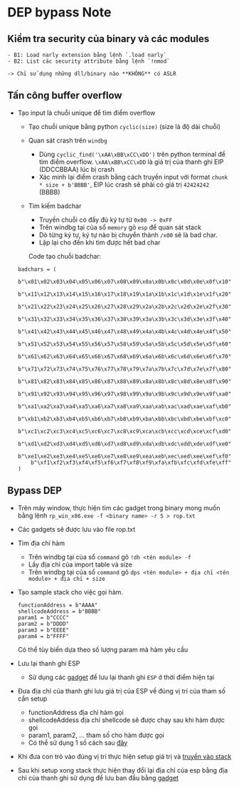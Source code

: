 # DEP bypass Note

## Kiểm tra security của binary và các modules 
    - B1: Load narly extension bằng lệnh `.load narly`
    - B2: List các security attribute bằng lệnh `!nmod`
    
    -> Chỉ sử dụng những dll/binary nào **KHÔNG** có ASLR

## Tấn công **buffer overflow** 
- Tạo input là chuỗi unique để tìm điểm overflow
    - Tạo chuỗi unique bằng python `cyclic(size)` (size là độ dài chuỗi) 
    - Quan sát crash trên `windbg`
        - Dùng `cyclic_find('\xAA\xBB\xCC\xDD')` trên python terminal để tìm điểm overflow. `\xAA\xBB\xCC\xDD` là giá trị của thanh ghi EIP (DDCCBBAA) lúc bị crash 
        - Xác minh lại điểm crash bằng cách truyền input với format `chunk * size + b'BBBB'`, EIP lúc crash sẽ phải có giá trị `42424242` (BBBB)

    - Tìm kiếm badchar
        - Truyền chuỗi có đầy đủ ký tự từ `0x00 -> 0xFF`
        - Trên windbg tại của sổ `memory` gõ `esp` để quan sát stack
        - Dò từng ký tự, ký tự nào bị chuyển thành `/x00` sẽ là bad char.
        - Lặp lại cho đến khi tìm được hết bad char
        
        Code tạo chuỗi badchar: 

    ```    
    badchars = (
        b"\x01\x02\x03\x04\x05\x06\x07\x08\x09\x0a\x0b\x0c\x0d\x0e\x0f\x10"
        b"\x11\x12\x13\x14\x15\x16\x17\x18\x19\x1a\x1b\x1c\x1d\x1e\x1f\x20"
        b"\x21\x22\x23\x24\x25\x26\x27\x28\x29\x2a\x2b\x2c\x2d\x2e\x2f\x30"
        b"\x31\x32\x33\x34\x35\x36\x37\x38\x39\x3a\x3b\x3c\x3d\x3e\x3f\x40"
        b"\x41\x42\x43\x44\x45\x46\x47\x48\x49\x4a\x4b\x4c\x4d\x4e\x4f\x50"
        b"\x51\x52\x53\x54\x55\x56\x57\x58\x59\x5a\x5b\x5c\x5d\x5e\x5f\x60"
        b"\x61\x62\x63\x64\x65\x66\x67\x68\x69\x6a\x6b\x6c\x6d\x6e\x6f\x70"
        b"\x71\x72\x73\x74\x75\x76\x77\x78\x79\x7a\x7b\x7c\x7d\x7e\x7f\x80"
        b"\x81\x82\x83\x84\x85\x86\x87\x88\x89\x8a\x8b\x8c\x8d\x8e\x8f\x90"
        b"\x91\x92\x93\x94\x95\x96\x97\x98\x99\x9a\x9b\x9c\x9d\x9e\x9f\xa0"
        b"\xa1\xa2\xa3\xa4\xa5\xa6\xa7\xa8\xa9\xaa\xab\xac\xad\xae\xaf\xb0"
        b"\xb1\xb2\xb3\xb4\xb5\xb6\xb7\xb8\xb9\xba\xbb\xbc\xbd\xbe\xbf\xc0"
        b"\xc1\xc2\xc3\xc4\xc5\xc6\xc7\xc8\xc9\xca\xcb\xcc\xcd\xce\xcf\xd0"
        b"\xd1\xd2\xd3\xd4\xd5\xd6\xd7\xd8\xd9\xda\xdb\xdc\xdd\xde\xdf\xe0"
        b"\xe1\xe2\xe3\xe4\xe5\xe6\xe7\xe8\xe9\xea\xeb\xec\xed\xee\xef\xf0"
        b"\xf1\xf2\xf3\xf4\xf5\xf6\xf7\xf8\xf9\xfa\xfb\xfc\xfd\xfe\xff"
    )
    ```


## Bypass DEP ##

- Trên máy window, thực hiện tìm các gadget trong binary mong muốn bằng lệnh `rp_win_x86.exe -f <binary name> -r 5 > rop.txt`
- Các gadgets sẽ được lưu vào file rop.txt

- Tìm địa chỉ hàm
    - Trên windbg tại của sổ `command` gõ `!dh <tên module> -f`
    - Lấy địa chỉ của import table và size
    - Trên windbg tại của sổ `command` gõ `dps <tên module> + địa chỉ <tên module> + địa chỉ + size`

- Tạo sample stack cho việc gọi hàm.
    ```
    functionAddress = b"AAAA"
    shellcodeAddress = b"BBBB"
    param1 = b"CCCC"
    param2 = b"DDDD"
    param3 = b"EEEE"
    param4 = b"FFFF"
    ```
    Có thể tùy biến dựa theo số lượng param mà hàm yêu cầu 

- Lưu lại thanh ghi ESP
    - Sử dụng các [gadget](./saveESP.md) để lưu lại thanh ghi `ESP` ở thời điểm hiện tại

- Đưa địa chỉ của thanh ghi lưu giá trị của ESP về đúng vị trí của tham số cần setup
    - functionAddress địa chỉ hàm gọi 
    - shellcodeAddess địa chỉ shellcode sẽ được chạy sau khi hàm được gọi
    - param1, param2, ... tham số cho hàm được gọi
    - Có thể sử dụng 1 số cách sau [đây](./AglinStackPointer.md)

- Khi đưa con trỏ vào đúng vị trí thực hiện setup giá trị và [truyền vào stack](./save2Stack.md) 

- Sau khi setup xong stack thực hiện thay đổi lại địa chỉ của esp bằng địa chỉ của thanh ghi sử dụng để lưu ban đầu bằng [gadget](./swapESP.md)
